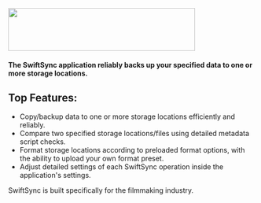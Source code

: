 <img src="https://user-images.githubusercontent.com/98616672/218806785-20cef603-4f61-463d-8fc7-b395ba471acd.png" width="380" height="87">


#### The SwiftSync application reliably backs up your specified data to one or more storage locations.

## Top Features:
- Copy/backup data to one or more storage locations efficiently and reliably.
- Compare two specified storage locations/files using detailed metadata script checks.
- Format storage locations according to preloaded format options, with the ability to upload your own format preset.
- Adjust detailed settings of each SwiftSync operation inside the application's settings.

SwiftSync is built specifically for the filmmaking industry.
